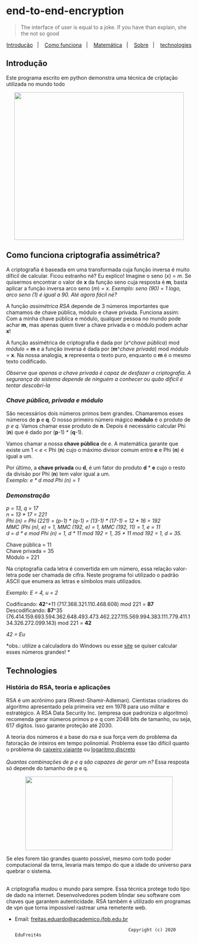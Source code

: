 # end-to-end-encryption

> The interface of user is equal to a joke. If you have than explain, she the not so good

<p align="center">
  <a href="#-introdução">Introdução</a>&nbsp;&nbsp;&nbsp;|&nbsp;&nbsp;&nbsp;
  <a href="#-works">Como funciona</a>&nbsp;&nbsp;&nbsp;|&nbsp;&nbsp;&nbsp;
  <a href="#-Demonstração">Matemática</a>&nbsp;&nbsp;&nbsp;|&nbsp;&nbsp;&nbsp;
  <a href="#História do RSA, teoria e aplicações">Sobre</a>&nbsp;&nbsp;&nbsp;|&nbsp;&nbsp;&nbsp;
  <a href="#-technologies">technologies</a>
</p>


## Introdução
Este programa escrito em python demonstra uma técnica de criptação utilizada no mundo todo 

<p align="center">
  <img width="460" height="400" src="https://github.com/EduFreit4s/end-to-end-encryption/blob/master/images/home.PNG">
</p>

## Como funciona criptografia assimétrica?

A criptografia é baseada em uma transformada cuja função inversa é muito difícil de calcular. Ficou estranho né? Eu explico! Imagine o seno (*x*) = *m*. Se quisermos encontrar o valor de **x** da função seno cuja resposta é **m**, basta aplicar a função inversa arco seno (*m*) = *x*. *Exemplo: seno (90) = 1 logo, arco seno (1) é igual a 90.* *Até agora fácil né?*

A função *assimétrica RSA* depende de 3 números importantes que chamamos de chave pública, módulo e chave privada. Funciona assim:
Com a minha chave pública e módulo, qualquer pessoa no mundo pode achar **m**, mas apenas quem tiver a chave privada e o módulo podem achar **x**!

A função assimétrica de criptografia é dada por (*x*^*chave pública*) mod *módulo* = **m** e a função inversa é dada por (**m**^*chave privada*) mod *módulo* = **x**. Na nossa analogia, **x** representa o texto puro, enquanto o **m** é o mesmo texto codificado.  

*Observe que apenas a chave privada é capaz de desfazer a criptografia. A segurança do sistema depende de ninguém a conhecer ou quão difícil é tentar descobri-la*

### *Chave pública, privada e módulo*

São necessários dois números primos bem grandes. Chamaremos esses números de **p** e **q**. O nosso primeiro número mágico **módulo** é o produto de *p e q*. Vamos chamar esse produto de **n**.
Depois é necessário calcular Phi (**n**) que é dado por (**p**-1) * (**q**-1).

Vamos chamar a nossa **chave pública** de *e*. A matemática garante que existe um 1 < *e* < Phi (**n**) cujo o máximo divisor comum entre **e** e Phi (**n**) é igual a um.

Por último, a **chave privada** ou **d**, é um fator do produto **d** * **e** cujo o resto da divisão por Phi (**n**) tem valor igual a um. <br/> *Exemplo: e * d mod Phi (n) = 1*

### *Demonstração*

*p = 13, q = 17* <br/>
*n = 13 * 17 = 221* <br/>
*Phi (n) = Phi (221) = (p-1) * (q-1) = (13-1) * (17-1) = 12 * 16 = 192* <br/>
*MMC (Phi (n), e) = 1, MMC (192, e) = 1, MMC (192, 11) = 1, e = 11* <br/>
*d = d * e mod Phi (n) = 1, d * 11 mod 192 = 1, 35 * 11 mod 192 = 1, d = 35.* <br/>

Chave pública = 11 <br/>
Chave privada = 35 <br/>
Módulo = 221 <br/>

Na criptografia cada letra é convertida em um número, essa relação valor-letra pode ser chamada de cifra. Neste programa foi utilizado o padrão ASCII que enumera as letras e símbolos mais utilizados.

*Exemplo: E = 4, u = 2*

Codificando: **42**^*11 (717.368.321.110.468.608) mod 221 = **87** <br/>
Descodificando: **87**^35 (76.414.159.693.594.362.648.493.473.462.227.115.569.994.383.111.779.411.134.326.272.099.143) mod 221 = **42** <br/>

*42 = Eu*

*obs.: utilize a calculadora do Windows ou esse [site](https://www.wolframalpha.com/) se quiser calcular esses números grandes! *

## Technologies

### História do RSA, teoria e aplicações

RSA é um acrônimo para (Rivest-Shamir-Adleman). Cientistas criadores do algoritmo apresentado pela primeira vez em 1978 para uso militar e estratégico. 
A RSA Data Security Inc. (empresa que padroniza o algoritmo) recomenda gerar números primos p e q com 2048 bits de tamanho, ou seja, 617 dígitos. Isso garante proteção até 2030.  

A teoria dos números é a base do rsa e sua força vem do problema da fatoração de inteiros em tempo polinomial. Problema esse tão difícil quanto o problema do [caixeiro viajante](https://pt.wikipedia.org/wiki/Problema_do_caixeiro-viajante) ou [logaritmo discreto](https://pt.wikipedia.org/wiki/Logaritmo_discreto) <br/><br/>
*Quantas combinações de p e q são capazes de gerar um n?* Essa resposta só depende do tamanho de p e q. <br/>
<p align="center">
  <img width="400" height="200" src="https://github.com/EduFreit4s/end-to-end-encryption/blob/master/images/404.jpg">
</p>
Se eles forem tão grandes quanto possível, mesmo com todo poder computacional da terra, levaria mais tempo do que a idade do universo para quebrar o sistema.<br/><br/>

A criptografia mudou o mundo para sempre. Essa técnica protege todo tipo de dado na internet. Desenvolvedores podem blindar seu software com chaves que garantem autenticidade. RSA também é utilizado em programas de vpn que torna impossível rastrear uma remetente web. 


- Email:  [freitas.eduardo@academico.ifpb.edu.br](mailto:freitas.eduardo@academico.ifpb.edu.br)
                                          
                                                
                                                 Copyright (c) 2020 EduFreit4s





